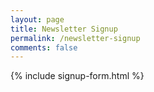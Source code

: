 ```yaml
---
layout: page
title: Newsletter Signup
permalink: /newsletter-signup
comments: false
---
```


<div class="row">
  <div class="text-center">
    <div class="col-md-12">
      {% include signup-form.html %}
    </div>
  </div>
</div>
